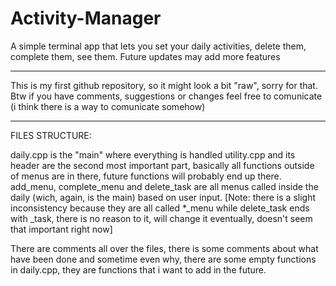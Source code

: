 # Activity-Manager
A simple terminal app that lets you set your daily activities, delete them, complete them, see them. Future updates may add more features

----------------------------------------------------
This is my first github repository, so it might look a bit "raw", sorry for that. Btw if you have comments, suggestions or changes feel free to comunicate (i think there is a way to comunicate somehow)

----------------------------------------------------
FILES STRUCTURE:

daily.cpp is the "main" where everything is handled
utility.cpp and its header are the second most important part, basically all functions outside of menus are in there, future functions will probably end up there. add_menu, complete_menu and delete_task are all menus called inside the daily (wich, again, is the main) based on user input. 
[Note: there is a slight inconsistency because they are all called *_menu while delete_task ends with _task, there is no reason to it, will change it eventually, doesn't seem that important right now]

There are comments all over the files, there is some comments about what have been done and sometime even why, there are some empty functions in daily.cpp, they are functions that i want to add in the future.

